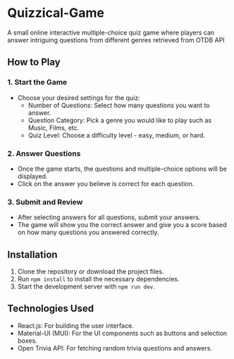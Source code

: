 # Quizzical-Game
A small online interactive multiple-choice quiz game where players can answer intriguing questions from different genres retrieved from OTDB API

## How to Play

### 1. Start the Game

* Choose your desired settings for the quiz:
    * Number of Questions: Select how many questions you want to answer.
    * Question Category: Pick a genre you would like to play such as Music, Films, etc.
    * Quiz Level: Choose a difficulty level - easy, medium, or hard.

### 2. Answer Questions

* Once the game starts, the questions and multiple-choice options will be displayed.
* Click on the answer you believe is correct for each question.

### 3. Submit and Review

* After selecting answers for all questions, submit your answers.
* The game will show you the correct answer and give you a score based on how many questions you answered correctly.

## Installation

1. Clone the repository or download the project files.
2. Run `npm install` to install the necessary dependencies.
3. Start the development server with `npm run dev`.

## Technologies Used
* React.js: For building the user interface.
* Material-UI (MUI): For the UI components such as buttons and selection boxes.
* Open Trivia API: For fetching random trivia questions and answers.
